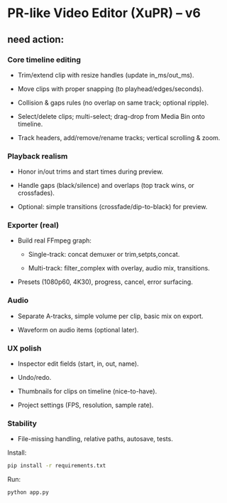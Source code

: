 
# PR-like Video Editor (XuPR) – v6

## need action: 
### Core timeline editing

- Trim/extend clip with resize handles (update in_ms/out_ms).

- Move clips with proper snapping (to playhead/edges/seconds).

- Collision & gaps rules (no overlap on same track; optional ripple).

- Select/delete clips; multi-select; drag-drop from Media Bin onto timeline.

- Track headers, add/remove/rename tracks; vertical scrolling & zoom.

### Playback realism

- Honor in/out trims and start times during preview.

- Handle gaps (black/silence) and overlaps (top track wins, or crossfades).

- Optional: simple transitions (crossfade/dip-to-black) for preview.

### Exporter (real)

- Build real FFmpeg graph:

    - Single-track: concat demuxer or trim,setpts,concat.

    - Multi-track: filter_complex with overlay, audio mix, transitions.

- Presets (1080p60, 4K30), progress, cancel, error surfacing.

### Audio

- Separate A-tracks, simple volume per clip, basic mix on export.

- Waveform on audio items (optional later).

### UX polish

- Inspector edit fields (start, in, out, name).

- Undo/redo.

- Thumbnails for clips on timeline (nice-to-have).

- Project settings (FPS, resolution, sample rate).

### Stability

- File-missing handling, relative paths, autosave, tests.

Install:
```bash
pip install -r requirements.txt
```

Run:
```bash
python app.py
```
